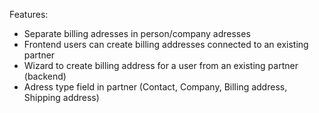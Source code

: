 Features:

- Separate billing adresses in person/company adresses
- Frontend users can create billing addresses connected to an existing partner
- Wizard to create billing address for a user from an existing partner (backend)
- Adress type field in partner (Contact, Company, Billing address, Shipping address)

